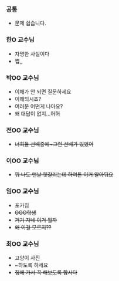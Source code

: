 ### 공통

- 문제 쉽습니다.

### 한O 교수님

- 자명한 사실이다
- 쩝,,

### 박OO 교수님

- 이해가 안 되면 질문하세요
- 이해되시죠?
- 여러분 어떤게 나아요?
- 왜 대답이 없지…허허

### 전OO 교수님

- ~~너희들 선배중에~그런 선배가 있었어~~

### 이OO 교수님

- ~~뭐 나도 맨날 헷갈리는데 하여튼 이거 알아둬요~~

### 임OO 교수님

- 포카칩
- ~~OOO학생~~
- ~~거기 자네 이거 뭘까~~
- ~~왜 이걸 모르지??~~

### 최OO 교수님

- 고양이 사진
- ~하도록 하세요
- ~~집에 가서 꼭 해보도록 합시다~~